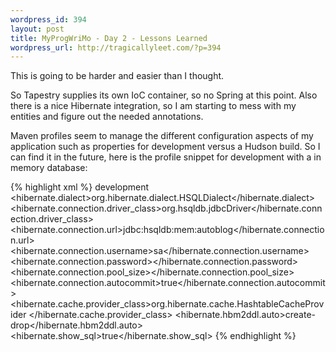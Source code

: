 ```yaml
--- 
wordpress_id: 394
layout: post
title: MyProgWriMo - Day 2 - Lessons Learned
wordpress_url: http://tragicallyleet.com/?p=394
---
```

This is going to be harder and easier than I thought.

So Tapestry supplies its own IoC container, so no Spring at this point. Also there is a nice Hibernate integration, so I am starting to mess with my entities and figure out the needed annotations.

Maven profiles seem to manage the different configuration aspects of my application such as properties for development versus a Hudson build.  So I can find it in the future, here is the profile snippet for development with a in memory database:

{% highlight xml %}
  <profile>
      <id>development</id>
      <properties>
          <hibernate.dialect>org.hibernate.dialect.HSQLDialect</hibernate.dialect>
          <hibernate.connection.driver_class>org.hsqldb.jdbcDriver</hibernate.connection.driver_class>
          <hibernate.connection.url>jdbc:hsqldb:mem:autoblog</hibernate.connection.url>
          <hibernate.connection.username>sa</hibernate.connection.username>
          <hibernate.connection.password></hibernate.connection.password>
          <hibernate.connection.pool_size></hibernate.connection.pool_size>
          <hibernate.connection.autocommit>true</hibernate.connection.autocommit>
          <hibernate.cache.provider_class>org.hibernate.cache.HashtableCacheProvider
          </hibernate.cache.provider_class>
          <hibernate.hbm2ddl.auto>create-drop</hibernate.hbm2ddl.auto>
          <hibernate.show_sql>true</hibernate.show_sql>
      </properties>
  </profile>
{% endhighlight %}